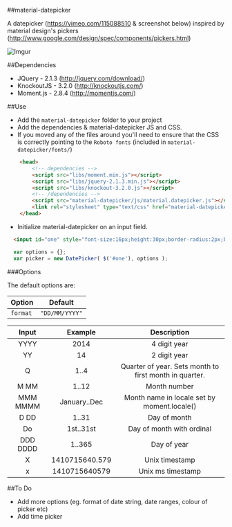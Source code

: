 ##material-datepicker

A datepicker (https://vimeo.com/115088510 & screenshot below) inspired by material design's pickers (http://www.google.com/design/spec/components/pickers.html) 

![Imgur](http://i.imgur.com/0UpiN52.png?1)

##Dependencies
* JQuery - 2.1.3 (http://jquery.com/download/)
* KnockoutJS - 3.2.0 (http://knockoutjs.com/)
* Moment.js - 2.8.4 (http://momentjs.com/)

##Use
* Add the `material-datepicker` folder to your project
* Add the dependencies & material-datepicker JS and CSS.
* If you moved any of the files around you'll need to ensure that the CSS is correctly pointing to the `Roboto fonts` (included in `material-datepicker/fonts/`)

```html
	<head>
		<!-- dependencies -->
		<script src="libs/moment.min.js"></script>
		<script src="libs/jquery-2.1.3.min.js"></script>
		<script src="libs/knockout-3.2.0.js"></script>
		<!-- /dependencies -->
		<script src="material-datepicker/js/material.datepicker.js"></script>
		<link rel="stylesheet" type="text/css" href="material-datepicker/css/material.datepicker.css">
	</head>
```

* Initialize material-datepicker on an input field.

```html
  <input id="one" style="font-size:16px;height:30px;border-radius:2px;border:1 solid gray;padding:0px 10px">
```

```javascript
  var options = {};
  var picker = new DatePicker( $('#one'), options );
```

###Options

The default options are:

| Option     | Default       |
|------------|---------------|
| `format`   | `"DD/MM/YYYY"`|

| Input        | Example        | Description                                            |
| :----------: |:--------------:| :----------------------------------------------------: |
|YYYY	       | 2014	        | 4 digit year                                           |
|YY	       |14	        | 2 digit year                                           |
|Q	       |1..4	        | Quarter of year. Sets month to first month in quarter. |
|M MM	       |1..12	        | Month number                                           |
|MMM MMMM      | January..Dec   | Month name in locale set by moment.locale()            |
|D DD          | 1..31	        | Day of month                                           |
|Do            | 1st..31st	| Day of month with ordinal                              |
|DDD DDDD      | 1..365	        | Day of year                                            |
|X             | 1410715640.579	| Unix timestamp                                         |
|x             | 1410715640579	| Unix ms timestamp                                      |


##To Do
* Add more options (eg. format of date string, date ranges, colour of picker etc)
* Add time picker



